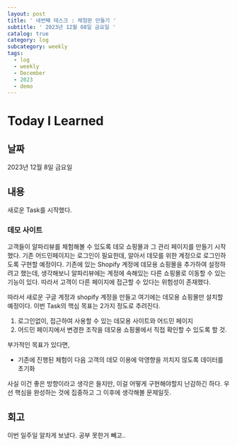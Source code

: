 ```yaml
---
layout: post
title: ' 네번째 테스크 : 체험판 만들기 '
subtitle: ' 2023년 12월 08일 금요일 '
catalog: true
category: log
subcategory: weekly
tags:
  - log
  - weekly
  - December
  - 2023
  - demo
---
```


# Today I Learned

## 날짜

2023년 12월 8일 금요일

## 내용

새로운 Task를 시작했다.

### 데모 사이트

 고객들이 알파리뷰를 체험해볼 수 있도록 데모 쇼핑몰과 그 관리 페이지를 만들기 시작했다. 기존 어드민페이지는 로그인이 필요한데, 알아서 데모를 위한 계정으로 로그인하도록 구현할 예정이다. 기존에 있는 Shopify 계정에 데모용 쇼핑몰을 추가하여 설정하려고 했는데, 생각해보니 알파리뷰에는 계정에 속해있는 다른 쇼핑몰로 이동할 수 있는 기능이 있다. 따라서 고객이 다른 페이지에 접근할 수 있다는 위험성이 존재했다.

 따라서 새로운 구글 계정과 shopify 계정을 만들고 여기에는 데모용 쇼핑몰만 설치할 예정이다. 이번 Task의 핵심 목표는 2가지 정도로 추려진다.

1. 로그인없이, 접근하여 사용할 수 있는 데모용 사이트와 어드민 페이지
2. 어드민 페이지에서 변경한 조작을 데모용 쇼핑몰에서 직접 확인할 수 있도록 할 것.

부가적인 목표가 있다면,

- 기존에 진행된 체험이 다음 고객의 데모 이용에 악영향을 끼치지 않도록 데이터를 초기화

 사실 이건 좋은 방향이라고 생각은 들지만, 이걸 어떻게 구현해야할지 난감하긴 하다. 우선 핵심을 완성하는 것에 집중하고 그 이후에 생각해볼 문제일듯.

## 회고

이번 일주일 알차게 보냈다. 공부 못한거 빼고..
